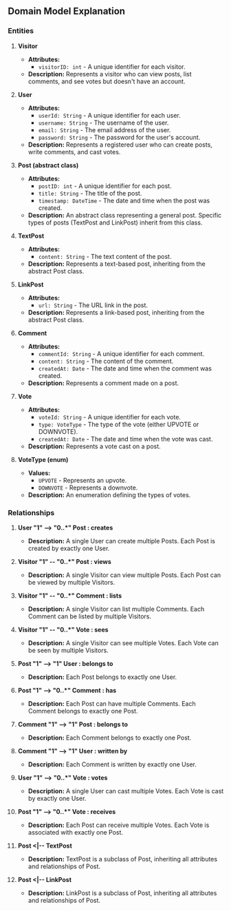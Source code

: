 ## Domain Model Explanation

### Entities

1. **Visitor**
   - **Attributes:**
     - `visitorID: int` - A unique identifier for each visitor.
   - **Description:** Represents a visitor who can view posts, list comments, and see votes but doesn't have an account.

2. **User**
   - **Attributes:**
     - `userId: String` - A unique identifier for each user.
     - `username: String` - The username of the user.
     - `email: String` - The email address of the user.
     - `password: String` - The password for the user's account.
   - **Description:** Represents a registered user who can create posts, write comments, and cast votes.

3. **Post (abstract class)**
   - **Attributes:**
     - `postID: int` - A unique identifier for each post.
     - `title: String` - The title of the post.
     - `timestamp: DateTime` - The date and time when the post was created.
   - **Description:** An abstract class representing a general post. Specific types of posts (TextPost and LinkPost) inherit from this class.

4. **TextPost**
   - **Attributes:**
     - `content: String` - The text content of the post.
   - **Description:** Represents a text-based post, inheriting from the abstract Post class.

5. **LinkPost**
   - **Attributes:**
     - `url: String` - The URL link in the post.
   - **Description:** Represents a link-based post, inheriting from the abstract Post class.

6. **Comment**
   - **Attributes:**
     - `commentId: String` - A unique identifier for each comment.
     - `content: String` - The content of the comment.
     - `createdAt: Date` - The date and time when the comment was created.
   - **Description:** Represents a comment made on a post.

7. **Vote**
   - **Attributes:**
     - `voteId: String` - A unique identifier for each vote.
     - `type: VoteType` - The type of the vote (either UPVOTE or DOWNVOTE).
     - `createdAt: Date` - The date and time when the vote was cast.
   - **Description:** Represents a vote cast on a post.

8. **VoteType (enum)**
   - **Values:**
     - `UPVOTE` - Represents an upvote.
     - `DOWNVOTE` - Represents a downvote.
   - **Description:** An enumeration defining the types of votes.

### Relationships

1. **User "1" --> "0..*" Post : creates**
   - **Description:** A single User can create multiple Posts. Each Post is created by exactly one User.

2. **Visitor "1" -- "0..*" Post : views**
   - **Description:** A single Visitor can view multiple Posts. Each Post can be viewed by multiple Visitors.

3. **Visitor "1" -- "0..*" Comment : lists**
   - **Description:** A single Visitor can list multiple Comments. Each Comment can be listed by multiple Visitors.

4. **Visitor "1" -- "0..*" Vote : sees**
   - **Description:** A single Visitor can see multiple Votes. Each Vote can be seen by multiple Visitors.

5. **Post "1" --> "1" User : belongs to**
   - **Description:** Each Post belongs to exactly one User.

6. **Post "1" --> "0..*" Comment : has**
   - **Description:** Each Post can have multiple Comments. Each Comment belongs to exactly one Post.

7. **Comment "1" --> "1" Post : belongs to**
   - **Description:** Each Comment belongs to exactly one Post.

8. **Comment "1" --> "1" User : written by**
   - **Description:** Each Comment is written by exactly one User.

9. **User "1" --> "0..*" Vote : votes**
   - **Description:** A single User can cast multiple Votes. Each Vote is cast by exactly one User.

10. **Post "1" --> "0..*" Vote : receives**
    - **Description:** Each Post can receive multiple Votes. Each Vote is associated with exactly one Post.

11. **Post <|-- TextPost**
    - **Description:** TextPost is a subclass of Post, inheriting all attributes and relationships of Post.

12. **Post <|-- LinkPost**
    - **Description:** LinkPost is a subclass of Post, inheriting all attributes and relationships of Post.

